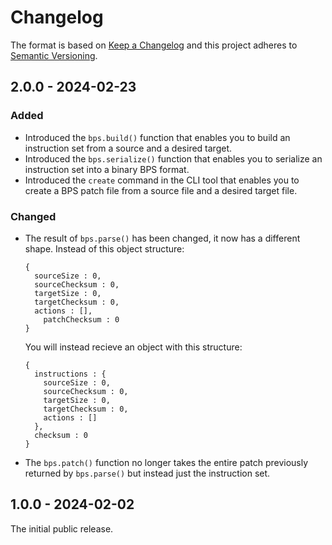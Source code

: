 # Changelog

The format is based on [Keep a Changelog](http://keepachangelog.com/) and this project adheres to [Semantic Versioning](https://semver.org/spec/v2.0.0.html).

## 2.0.0 - 2024-02-23

### Added

- Introduced the `bps.build()` function that enables you to build an instruction set from a source and a desired target.
- Introduced the `bps.serialize()` function that enables you to serialize an instruction set into a binary BPS format.
- Introduced the `create` command in the CLI tool that enables you to create a BPS patch file from a source file and a desired target file.

### Changed

- The result of `bps.parse()` has been changed, it now has a different shape. Instead of this object structure:
  ```
  {
    sourceSize : 0,
    sourceChecksum : 0,
    targetSize : 0,
    targetChecksum : 0,
    actions : [],
	  patchChecksum : 0
  }
  ```
  You will instead recieve an object with this structure:
  ```
  {
    instructions : {
      sourceSize : 0,
      sourceChecksum : 0,
      targetSize : 0,
      targetChecksum : 0,
      actions : []
    },
    checksum : 0
  }
  ```
- The `bps.patch()` function no longer takes the entire patch previously returned by `bps.parse()` but instead just the instruction set.

## 1.0.0 - 2024-02-02

The initial public release.
